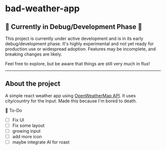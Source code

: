 # bad-weather-app

## 🚧 Currently in Debug/Development Phase 🚧

This project is currently under active development and is in its early debug/development phase. It's highly experimental and not yet ready for production use or widespread adoption. Features may be incomplete, and breaking changes are likely.

Feel free to explore, but be aware that things are still very much in flux!

---

## About the project

A simple react weather app using [OpenWeatherMap API](https://openweathermap.org/). It uses city/country for the Input. Made this because I'm bored to death.

📌 To-Do

- [ ] Fix UI
- [ ] Fix some layout
- [ ] growing input
- [ ] add more icon
- [ ] maybe integrate AI for roast
